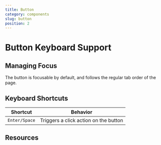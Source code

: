 ```yaml
---
title: Button
category: components
slug: button
position: 2
---
```

# Button Keyboard Support

## Managing Focus

The button is focusable by default, and follows the regular tab order of the page.

## Keyboard Shortcuts

| Shortcut | Behavior |
|----------|----------|
| `Enter/Space`| Triggers a click action on the button |

## Resources
